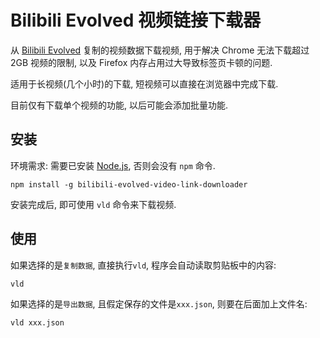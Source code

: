 # Bilibili Evolved 视频链接下载器
从 [Bilibili Evolved](https://github.com/the1812/Bilibili-Evolved/) 复制的视频数据下载视频, 用于解决 Chrome 无法下载超过 2GB 视频的限制, 以及 Firefox 内存占用过大导致标签页卡顿的问题.

适用于长视频(几个小时)的下载, 短视频可以直接在浏览器中完成下载.

目前仅有下载单个视频的功能, 以后可能会添加批量功能.

## 安装

环境需求: 需要已安装 [Node.js](https://nodejs.org/zh-cn/), 否则会没有 `npm` 命令.
```shell
npm install -g bilibili-evolved-video-link-downloader
```

安装完成后, 即可使用 `vld` 命令来下载视频.

## 使用

如果选择的是`复制数据`, 直接执行`vld`, 程序会自动读取剪贴板中的内容:
```shell
vld
```
如果选择的是`导出数据`, 且假定保存的文件是`xxx.json`, 则要在后面加上文件名:
```shell
vld xxx.json
```